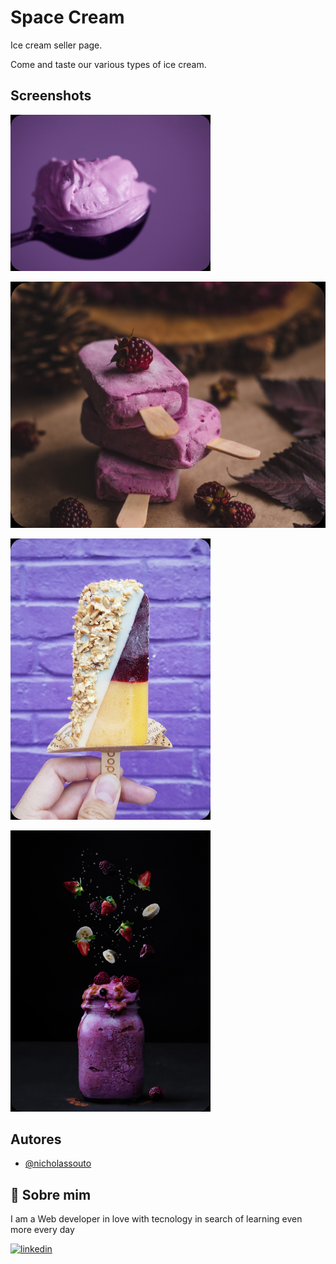
# Space Cream

Ice cream seller page.

Come and taste our various types of ice cream.


## Screenshots

![App Screenshot](./img/Massas.png)

![App Screenshot](./img/Paleta.png)

![App Screenshot](./img/Picoles.png)

![App Screenshot](./img/Shake.png)


## Autores

- [@nicholassouto](https://www.github.com/nicholassouto)


## 🚀 Sobre mim
I am a Web developer in love with tecnology in search of learning even more every day



[![linkedin](https://img.shields.io/badge/linkedin-0A66C2?style=for-the-badge&logo=linkedin&logoColor=white)](https://www.linkedin.com/in/nicholas-souto-56b947142/)


